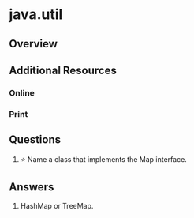 # java.util
## Overview
## Additional Resources
### Online
### Print
## Questions
1. :star: Name a class that implements the Map interface.
## Answers
1. HashMap or TreeMap.
